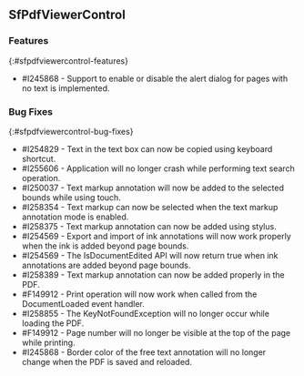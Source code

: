 ## SfPdfViewerControl

### Features
{:#sfpdfviewercontrol-features}

* \#I245868 - Support to enable or disable the alert dialog for pages with no text is implemented. 

### Bug Fixes
{:#sfpdfviewercontrol-bug-fixes}
* \#I254829 - Text in the text box can now be copied using keyboard shortcut.
* \#I255606 - Application will no longer crash while performing text search operation.
* \#I250037 - Text markup annotation will now be added to the selected bounds while using touch.
* \#I258354 - Text markup can now be selected when the text markup annotation mode is enabled. 
* \#I258375 - Text markup annotation can now be added using stylus. 
* \#I254569 - Export and import of ink annotations will now work properly when the ink is added beyond page bounds.
* \#I254569 - The IsDocumentEdited API will now return true when ink annotations are added beyond page bounds.
* \#I258389 - Text markup annotation can now be added properly in the PDF. 
* \#F149912 - Print operation will now work when called from the DocumentLoaded event handler.
* \#I258855 - The KeyNotFoundException will no longer occur while loading the PDF. 
* \#F149912 - Page number will no longer be visible at the top of the page while printing. 
* \#I245868 - Border color of the free text annotation will no longer change when the PDF is saved and reloaded.